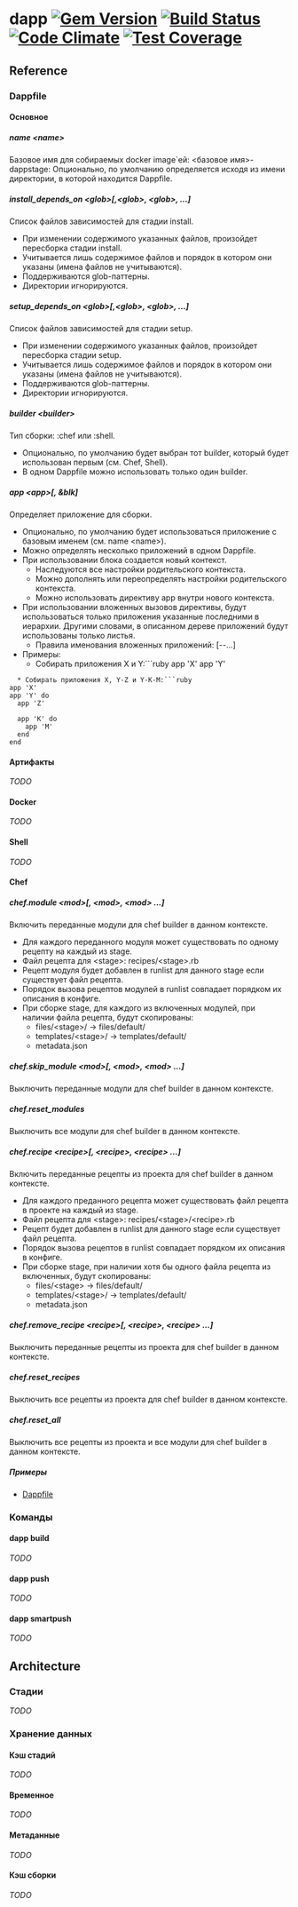 # dapp [![Gem Version](https://badge.fury.io/rb/dapp.svg)](https://badge.fury.io/rb/dapp) [![Build Status](https://travis-ci.org/flant/dapp.svg)](https://travis-ci.org/flant/dapp) [![Code Climate](https://codeclimate.com/github/flant/dapp/badges/gpa.svg)](https://codeclimate.com/github/flant/dapp) [![Test Coverage](https://codeclimate.com/github/flant/dapp/badges/coverage.svg)](https://codeclimate.com/github/flant/dapp/coverage)

## Reference

### Dappfile

#### Основное

##### name \<name\>
Базовое имя для собираемых docker image`ей: <базовое имя>-dappstage:<signature>
Опционально, по умолчанию определяется исходя из имени директории, в которой находится Dappfile.

##### install\_depends\_on \<glob\>[,\<glob\>, \<glob\>, ...]
Список файлов зависимостей для стадии install.

* При изменении содержимого указанных файлов, произойдет пересборка стадии install.
* Учитывается лишь содержимое файлов и порядок в котором они указаны (имена файлов не учитываются).
* Поддерживаются glob-паттерны.
* Директории игнорируются.

##### setup\_depends\_on \<glob\>[,\<glob\>, \<glob\>, ...]
Список файлов зависимостей для стадии setup.

* При изменении содержимого указанных файлов, произойдет пересборка стадии setup.
* Учитывается лишь содержимое файлов и порядок в котором они указаны (имена файлов не учитываются).
* Поддерживаются glob-паттерны.
* Директории игнорируются.

##### builder \<builder\>
Тип сборки: :chef или :shell.
* Опционально, по умолчанию будет выбран тот builder, который будет использован первым (см. Chef, Shell).
* В одном Dappfile можно использовать только один builder.

##### app \<app\>[, &blk]
Определяет приложение <app> для сборки.

* Опционально, по умолчанию будет использоваться приложение с базовым именем (см. name \<name\>).
* Можно определять несколько приложений в одном Dappfile.
* При использовании блока создается новый контекст.
  * Наследуются все настройки родительского контекста.
  * Можно дополнять или переопределять настройки родительского контекста.
  * Можно использовать директиву app внутри нового контекста.
* При использовании вложенных вызовов директивы, будут использоваться только приложения указанные последними в иерархии. Другими словами, в описанном дереве приложений будут использованы только листья.
  * Правила именования вложенных приложений: <app>[-<subapp>-<subsubapp>...]
* Примеры:
  * Собирать приложения X и Y:```ruby
app 'X'
app 'Y'
```
  * Собирать приложения X, Y-Z и Y-K-M:```ruby
app 'X'
app 'Y' do
  app 'Z'

  app 'K' do
    app 'M'
  end
end
```

#### Артифакты
*TODO*

#### Docker
*TODO*

#### Shell
*TODO*

#### Chef

##### chef.module \<mod\>[, \<mod\>, \<mod\> ...]
Включить переданные модули для chef builder в данном контексте.

* Для каждого переданного модуля может существовать по одному рецепту на каждый из stage.
* Файл рецепта для \<stage\>: recipes/\<stage\>.rb
* Рецепт модуля будет добавлен в runlist для данного stage если существует файл рецепта.
* Порядок вызова рецептов модулей в runlist совпадает порядком их описания в конфиге.
* При сборке stage, для каждого из включенных модулей, при наличии файла рецепта, будут скопированы:
  * files/\<stage\>/ -> files/default/
  * templates/\<stage\>/ -> templates/default/
  * metadata.json

##### chef.skip_module \<mod\>[, \<mod\>, \<mod\> ...]
Выключить переданные модули для chef builder в данном контексте.

##### chef.reset_modules
Выключить все модули для chef builder в данном контексте.

##### chef.recipe \<recipe\>[, \<recipe\>, \<recipe\> ...]
Включить переданные рецепты из проекта для chef builder в данном контексте.

* Для каждого преданного рецепта может существовать файл рецепта в проекте на каждый из stage.
* Файл рецепта для \<stage\>: recipes/\<stage\>/\<recipe\>.rb
* Рецепт будет добавлен в runlist для данного stage если существует файл рецепта.
* Порядок вызова рецептов в runlist совпадает порядком их описания в конфиге.
* При сборке stage, при наличии хотя бы одного файла рецепта из включенных, будут скопированы:
  * files/\<stage\> -> files/default/
  * templates/\<stage\>/ -> templates/default/
  * metadata.json

##### chef.remove_recipe \<recipe\>[, \<recipe\>, \<recipe\> ...]
Выключить переданные рецепты из проекта для chef builder в данном контексте.

##### chef.reset_recipes
Выключить все рецепты из проекта для chef builder в данном контексте.

##### chef.reset_all
Выключить все рецепты из проекта и все модули для chef builder в данном контексте.

##### Примеры
* [Dappfile](doc/example/Dappfile.chef.1)

### Команды

#### dapp build
*TODO*

#### dapp push
*TODO*

#### dapp smartpush
*TODO*

## Architecture

### Стадии
*TODO*

### Хранение данных

#### Кэш стадий
*TODO*

#### Временное
*TODO*

#### Метаданные
*TODO*

#### Кэш сборки
*TODO*

